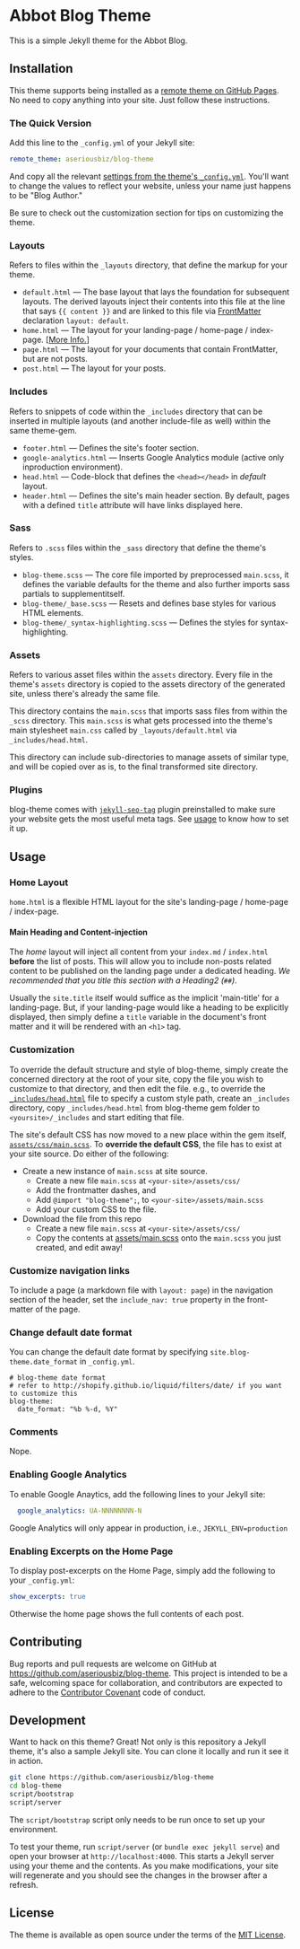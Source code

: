 # Abbot Blog Theme

This is a simple Jekyll theme for the Abbot Blog.

## Installation

This theme supports being installed as a [remote theme on GitHub Pages](https://blog.github.com/2017-11-29-use-any-theme-with-github-pages/). No need to copy anything into your site. Just follow these instructions.

### The Quick Version

Add this line to the `_config.yml` of your Jekyll site:

```yaml
remote_theme: aseriousbiz/blog-theme
```

And copy all the relevant [settings from the theme's `_config.yml`](https://github.com/aseriousbiz/blog-theme/blob/master/_config.yml). You'll want to change the values to reflect your website, unless your name just happens to be "Blog Author."

Be sure to check out the customization section for tips on customizing the theme.

### Layouts

Refers to files within the `_layouts` directory, that define the markup for your theme.

- `default.html` &mdash; The base layout that lays the foundation for subsequent layouts. The derived layouts inject their contents into this file at the line that says ` {{ content }} ` and are linked to this file via [FrontMatter](https://jekyllrb.com/docs/frontmatter/) declaration `layout: default`.
- `home.html` &mdash; The layout for your landing-page / home-page / index-page. [[More Info.](#home-layout)]
- `page.html` &mdash; The layout for your documents that contain FrontMatter, but are not posts.
- `post.html` &mdash; The layout for your posts.

### Includes

Refers to snippets of code within the `_includes` directory that can be inserted in multiple layouts (and another include-file as well) within the same theme-gem.

- `footer.html` &mdash; Defines the site's footer section.
- `google-analytics.html` &mdash; Inserts Google Analytics module (active only inproduction environment).
- `head.html` &mdash; Code-block that defines the `<head></head>` in *default* layout.
- `header.html` &mdash; Defines the site's main header section. By default, pages with a defined `title` attribute will have links displayed here.

### Sass

Refers to `.scss` files within the `_sass` directory that define the theme's styles.

- `blog-theme.scss` &mdash; The core file imported by preprocessed `main.scss`, it defines the variable defaults for the theme and also further imports sass partials to supplementitself.
- `blog-theme/_base.scss` &mdash; Resets and defines base styles for various HTML elements.
- `blog-theme/_syntax-highlighting.scss` &mdash; Defines the styles for syntax-highlighting.

### Assets

Refers to various asset files within the `assets` directory. Every file in the theme's `assets` directory is copied to the assets directory of the generated site, unless there's already the same file.

This directory contains the `main.scss` that imports sass files from within the `_scss` directory. This `main.scss` is what gets processed into the theme's main stylesheet `main.css` called by `_layouts/default.html` via `_includes/head.html`.

This directory can include sub-directories to manage assets of similar type, and will be copied over as is, to the final transformed site directory.

### Plugins

blog-theme comes with [`jekyll-seo-tag`](https://github.com/jekyll/jekyll-seo-tag) plugin preinstalled to make sure your website gets the most useful meta tags. See [usage](https://github.com/jekyll/jekyll-seo-tag#usage) to know how to set it up.

## Usage

### Home Layout

`home.html` is a flexible HTML layout for the site's landing-page / home-page / index-page.

#### Main Heading and Content-injection

The *home* layout will inject all content from your `index.md` / `index.html` **before** the list of posts. This will allow you to include non-posts related content to be published on the landing page under a dedicated heading. *We recommended that you title this section with a Heading2 (`##`)*.

Usually the `site.title` itself would suffice as the implicit 'main-title' for a landing-page. But, if your landing-page would like a heading to be explicitly displayed, then simply define a `title` variable in the document's front matter and it will be rendered with an `<h1>` tag.

### Customization

To override the default structure and style of blog-theme, simply create the concerned directory at the root of your site, copy the file you wish to customize to that directory, and then edit the file.
e.g., to override the [`_includes/head.html`](_includes/head.html) file to specify a custom style path, create an `_includes` directory, copy `_includes/head.html` from blog-theme gem folder to `<yoursite>/_includes` and start editing that file.

The site's default CSS has now moved to a new place within the gem itself, [`assets/css/main.scss`](assets/css/main.scss). To **override the default CSS**, the file has to exist at your site source. Do either of the following:

- Create a new instance of `main.scss` at site source.
  - Create a new file `main.scss` at `<your-site>/assets/css/`
  - Add the frontmatter dashes, and
  - Add `@import "blog-theme";`, to `<your-site>/assets/main.scss`
  - Add your custom CSS to the file.
- Download the file from this repo
  - Create  a new file `main.scss` at `<your-site>/assets/css/`
  - Copy the contents at [assets/main.scss](assets/main.scss) onto the `main.scss` you just created, and edit away!

### Customize navigation links

To include a page (a markdown file with `layout: page`) in the navigation section of the header, set the `include_nav: true` property in the front-matter of the page.

### Change default date format

You can change the default date format by specifying `site.blog-theme.date_format`
in `_config.yml`.

```
# blog-theme date format
# refer to http://shopify.github.io/liquid/filters/date/ if you want to customize this
blog-theme:
  date_format: "%b %-d, %Y"
```

### Comments

Nope.

### Enabling Google Analytics

To enable Google Anaytics, add the following lines to your Jekyll site:

```yaml
  google_analytics: UA-NNNNNNNN-N
```

Google Analytics will only appear in production, i.e., `JEKYLL_ENV=production`

### Enabling Excerpts on the Home Page

To display post-excerpts on the Home Page, simply add the following to your `_config.yml`:

```yaml
show_excerpts: true
```

Otherwise the home page shows the full contents of each post.

## Contributing

Bug reports and pull requests are welcome on GitHub at https://github.com/aseriousbiz/blog-theme. This project is intended to be a safe, welcoming space for collaboration, and contributors are expected to adhere to the [Contributor Covenant](http://contributor-covenant.org) code of conduct.

## Development

Want to hack on this theme? Great! Not only is this repository a Jekyll theme, it's also a sample Jekyll site. You can clone it locally and run it see it in action.

```bash
git clone https://github.com/aseriousbiz/blog-theme
cd blog-theme
script/bootstrap
script/server
```

The `script/bootstrap` script only needs to be run once to set up your environment.

To test your theme, run `script/server` (or `bundle exec jekyll serve`) and open your browser at `http://localhost:4000`. This starts a Jekyll server using your theme and the contents. As you make modifications, your site will regenerate and you should see the changes in the browser after a refresh.

## License

The theme is available as open source under the terms of the [MIT License](http://opensource.org/licenses/MIT).
